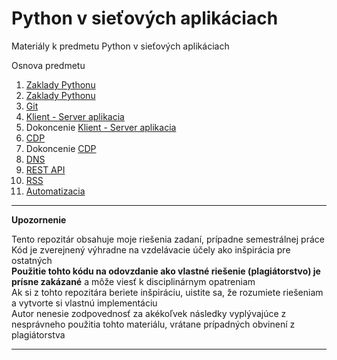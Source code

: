 # Python v sieťových aplikáciach

Materiály k predmetu Python v sieťových aplikáciach

Osnova predmetu

1. [Zaklady Pythonu](./w1/)
2. [Zaklady Pythonu](./w2/)
3. [Git](./w3/)
4. [Klient - Server aplikacia](./w4/)
5. Dokoncenie [Klient - Server aplikacia](./w4/)
6. [CDP](./w6/)
7. Dokoncenie [CDP](./w6/)
8. [DNS](./w8/)
9. [REST API](./w9/)
10. [RSS](./w10/)
11. [Automatizacia](./w11/)

---

**Upozornenie**  

Tento repozitár obsahuje moje riešenia zadaní, prípadne semestrálnej práce  
Kód je zverejnený výhradne na vzdelávacie účely ako inšpirácia pre ostatných  
**Použitie tohto kódu na odovzdanie ako vlastné riešenie (plagiátorstvo) je prísne zakázané** a môže viesť k disciplinárnym opatreniam  
Ak si z tohto repozitára beriete inšpiráciu, uistite sa, že rozumiete riešeniam a vytvorte si vlastnú implementáciu  
Autor nenesie zodpovednosť za akékoľvek následky vyplývajúce z nesprávneho použitia tohto materiálu, vrátane prípadných obvinení z plagiátorstva  

---

